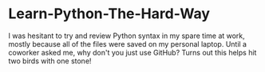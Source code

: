 # Learn-Python-The-Hard-Way
I was hesitant to try and review Python syntax in my spare time at work, 
mostly because all of the files were saved on my personal laptop.
Until a coworker asked me, why don't you just use GitHub? 
Turns out this helps hit two birds with one stone!
